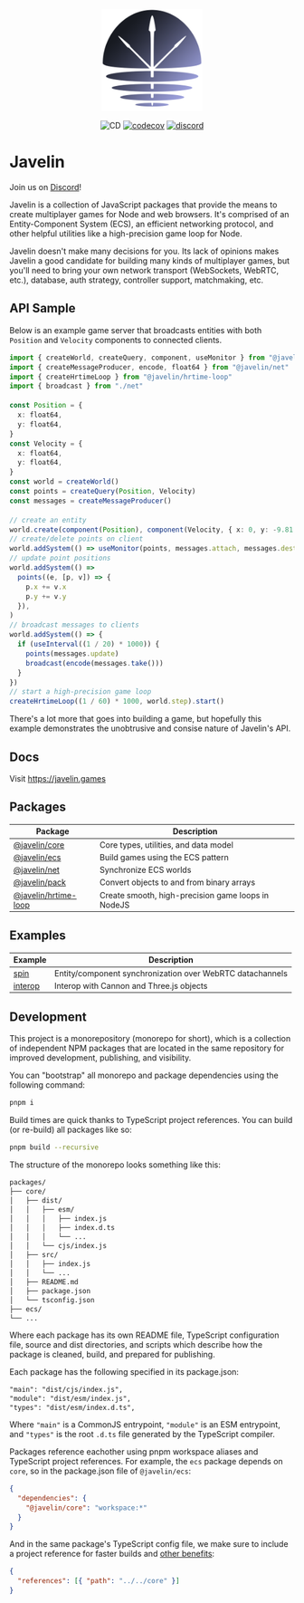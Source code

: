 <p align="center">
  <img src="./logo.png" width="180px">
</p>

<p align="center">
  <img src="https://github.com/3mcd/javelin/workflows/CD/badge.svg?branch=release/next" alt="CD">
  <a href="https://codecov.io/gh/3mcd/javelin"><img src="https://codecov.io/gh/3mcd/javelin/branch/master/graph/badge.svg?token=8UMA33S9UL" alt="codecov"></a>
  <a href="https://discord.gg/AbEWH3taWU"><img src="https://img.shields.io/discord/844566064281026600?logo=discord" alt="discord"></a>
</p>

# Javelin

Join us on [Discord](https://discord.gg/AbEWH3taWU)!

Javelin is a collection of JavaScript packages that provide the means to create multiplayer games for Node and web browsers. It's comprised of an Entity-Component System (ECS), an efficient networking protocol, and other helpful utilities like a high-precision game loop for Node.

Javelin doesn't make many decisions for you. Its lack of opinions makes Javelin a good candidate for building many kinds of multiplayer games, but you'll need to bring your own network transport (WebSockets, WebRTC, etc.), database, auth strategy, controller support, matchmaking, etc.

## API Sample

Below is an example game server that broadcasts entities with both `Position` and `Velocity` components to connected clients.

```ts
import { createWorld, createQuery, component, useMonitor } from "@javelin/ecs"
import { createMessageProducer, encode, float64 } from "@javelin/net"
import { createHrtimeLoop } from "@javelin/hrtime-loop"
import { broadcast } from "./net"

const Position = {
  x: float64,
  y: float64,
}
const Velocity = {
  x: float64,
  y: float64,
}
const world = createWorld()
const points = createQuery(Position, Velocity)
const messages = createMessageProducer()

// create an entity
world.create(component(Position), component(Velocity, { x: 0, y: -9.81 }))
// create/delete points on client
world.addSystem(() => useMonitor(points, messages.attach, messages.destroy))
// update point positions
world.addSystem(() =>
  points((e, [p, v]) => {
    p.x += v.x
    p.y += v.y
  }),
)
// broadcast messages to clients
world.addSystem(() => {
  if (useInterval((1 / 20) * 1000)) {
    points(messages.update)
    broadcast(encode(messages.take()))
  }
})
// start a high-precision game loop
createHrtimeLoop((1 / 60) * 1000, world.step).start()
```

There's a lot more that goes into building a game, but hopefully this example demonstrates the unobtrusive and consise nature of Javelin's API.

## Docs

Visit https://javelin.games

## Packages

| Package                                        | Description                                        |
| ---------------------------------------------- | -------------------------------------------------- |
| [@javelin/core](./packages/core)               | Core types, utilities, and data model              |
| [@javelin/ecs](./packages/ecs)                 | Build games using the ECS pattern                  |
| [@javelin/net](./packages/net)                 | Synchronize ECS worlds                             |
| [@javelin/pack](./packages/pack)               | Convert objects to and from binary arrays          |
| [@javelin/hrtime-loop](./packages/hrtime-loop) | Create smooth, high-precision game loops in NodeJS |

## Examples

| Example                       | Description                                               |
| ----------------------------- | --------------------------------------------------------- |
| [spin](./examples/spin)       | Entity/component synchronization over WebRTC datachannels |
| [interop](./examples/interop) | Interop with Cannon and Three.js objects                  |

## Development

This project is a monorepository (monorepo for short), which is a collection of independent NPM packages that are located in the same repository for improved development, publishing, and visibility.

You can "bootstrap" all monorepo and package dependencies using the following command:

```sh
pnpm i
```

Build times are quick thanks to TypeScript project references. You can build (or re-build) all packages like so:

```sh
pnpm build --recursive
```

The structure of the monorepo looks something like this:

```
packages/
├── core/
│   ├── dist/
│   │   ├── esm/
│   │   │   ├── index.js
│   │   │   ├── index.d.ts
│   │   │   └── ...
│   │   └── cjs/index.js
│   ├── src/
│   │   ├── index.js
│   │   └── ...
│   ├── README.md
│   ├── package.json
│   └── tsconfig.json
├── ecs/
└── ...
```

Where each package has its own README file, TypeScript configuration file, source and dist directories, and scripts which describe how the package is cleaned, build, and prepared for publishing.

Each package has the following specified in its package.json:

```
"main": "dist/cjs/index.js",
"module": "dist/esm/index.js",
"types": "dist/esm/index.d.ts",
```

Where `"main"` is a CommonJS entrypoint, `"module"` is an ESM entrypoint, and `"types"` is the root `.d.ts` file generated by the TypeScript compiler.

Packages reference eachother using pnpm workspace aliases and TypeScript project references. For example, the `ecs` package depends on `core`, so in the package.json file of `@javelin/ecs`:

```json
{
  "dependencies": {
    "@javelin/core": "workspace:*"
  }
}
```

And in the same package's TypeScript config file, we make sure to include a project reference for faster builds and [other benefits](https://www.typescriptlang.org/docs/handbook/project-references.html):

```json
{
  "references": [{ "path": "../../core" }]
}
```
